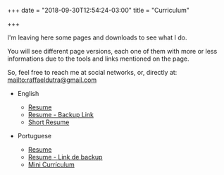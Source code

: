 +++
date = "2018-09-30T12:54:24-03:00"
title = "Curriculum"

+++

I'm leaving here some pages and downloads to see what I do.

You will see different page versions, each one of them with more or less informations due to the tools and links mentioned on the page.

So, feel free to reach me at social networks, or, directly at: <mailto:raffaeldutra@gmail.com>

* English
  * [Resume](/resume/rafael-dutra-resume-en.pdf)  
  * [Resume - Backup Link](https://s3-sa-east-1.amazonaws.com/rafaeldutra.me/resume/rafael-dutra-resume-en.pdf)  
  * [Short Resume](/cv/mini)  

* Portuguese
  * [Resume](/resume/rafael-dutra-resume.pdf)  
  * [Resume - Link de backup](https://s3-sa-east-1.amazonaws.com/rafaeldutra.me/resume/rafael-dutra-resume.pdf)
  * [Mini Currículum](/cv/mini)  
